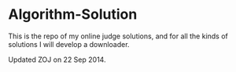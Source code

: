 Algorithm-Solution
==================

This is the repo of my online judge solutions, and for all the kinds of solutions I will develop a downloader.

Updated ZOJ on 22 Sep 2014.
